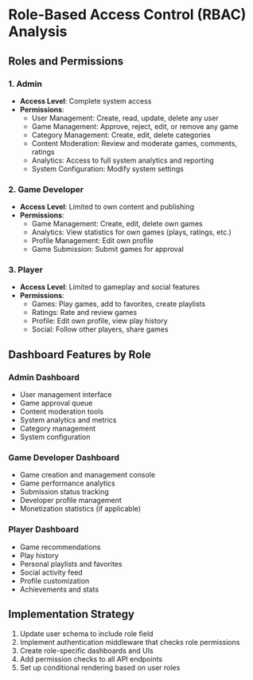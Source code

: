 # Role-Based Access Control (RBAC) Analysis

## Roles and Permissions

### 1. Admin
- **Access Level**: Complete system access
- **Permissions**:
  - User Management: Create, read, update, delete any user
  - Game Management: Approve, reject, edit, or remove any game
  - Category Management: Create, edit, delete categories
  - Content Moderation: Review and moderate games, comments, ratings
  - Analytics: Access to full system analytics and reporting
  - System Configuration: Modify system settings

### 2. Game Developer
- **Access Level**: Limited to own content and publishing
- **Permissions**:
  - Game Management: Create, edit, delete own games
  - Analytics: View statistics for own games (plays, ratings, etc.)
  - Profile Management: Edit own profile
  - Game Submission: Submit games for approval

### 3. Player
- **Access Level**: Limited to gameplay and social features
- **Permissions**:
  - Games: Play games, add to favorites, create playlists
  - Ratings: Rate and review games
  - Profile: Edit own profile, view play history
  - Social: Follow other players, share games

## Dashboard Features by Role

### Admin Dashboard
- User management interface
- Game approval queue
- Content moderation tools
- System analytics and metrics
- Category management
- System configuration

### Game Developer Dashboard
- Game creation and management console
- Game performance analytics
- Submission status tracking
- Developer profile management
- Monetization statistics (if applicable)

### Player Dashboard
- Game recommendations
- Play history
- Personal playlists and favorites
- Social activity feed
- Profile customization
- Achievements and stats

## Implementation Strategy
1. Update user schema to include role field
2. Implement authentication middleware that checks role permissions
3. Create role-specific dashboards and UIs
4. Add permission checks to all API endpoints
5. Set up conditional rendering based on user roles